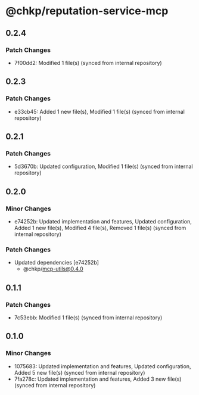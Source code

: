 # @chkp/reputation-service-mcp

## 0.2.4

### Patch Changes

- 7f00dd2: Modified 1 file(s) (synced from internal repository)

## 0.2.3

### Patch Changes

- e33cb45: Added 1 new file(s), Modified 1 file(s) (synced from internal repository)

## 0.2.1

### Patch Changes

- 5d3670b: Updated configuration, Modified 1 file(s) (synced from internal repository)

## 0.2.0

### Minor Changes

- e74252b: Updated implementation and features, Updated configuration, Added 1 new file(s), Modified 4 file(s), Removed 1 file(s) (synced from internal repository)

### Patch Changes

- Updated dependencies [e74252b]
  - @chkp/mcp-utils@0.4.0

## 0.1.1

### Patch Changes

- 7c53ebb: Modified 1 file(s) (synced from internal repository)

## 0.1.0

### Minor Changes

- 1075683: Updated implementation and features, Updated configuration, Added 5 new file(s) (synced from internal repository)
- 7fa278c: Updated implementation and features, Added 3 new file(s) (synced from internal repository)
